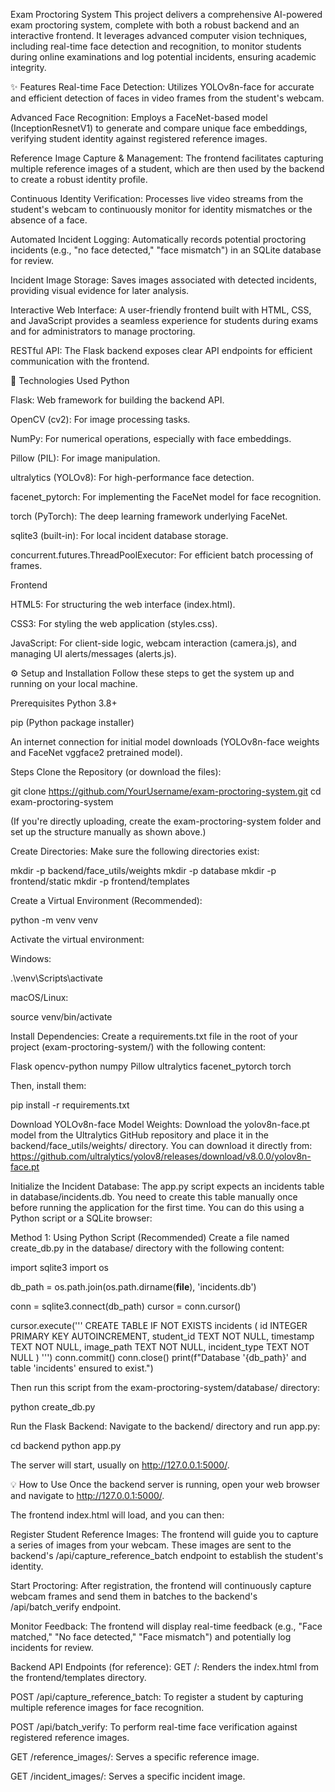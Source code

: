 Exam Proctoring System
This project delivers a comprehensive AI-powered exam proctoring system, complete with both a robust backend and an interactive frontend. It leverages advanced computer vision techniques, including real-time face detection and recognition, to monitor students during online examinations and log potential incidents, ensuring academic integrity.

✨ Features
Real-time Face Detection: Utilizes YOLOv8n-face for accurate and efficient detection of faces in video frames from the student's webcam.

Advanced Face Recognition: Employs a FaceNet-based model (InceptionResnetV1) to generate and compare unique face embeddings, verifying student identity against registered reference images.

Reference Image Capture & Management: The frontend facilitates capturing multiple reference images of a student, which are then used by the backend to create a robust identity profile.

Continuous Identity Verification: Processes live video streams from the student's webcam to continuously monitor for identity mismatches or the absence of a face.

Automated Incident Logging: Automatically records potential proctoring incidents (e.g., "no face detected," "face mismatch") in an SQLite database for review.

Incident Image Storage: Saves images associated with detected incidents, providing visual evidence for later analysis.

Interactive Web Interface: A user-friendly frontend built with HTML, CSS, and JavaScript provides a seamless experience for students during exams and for administrators to manage proctoring.

RESTful API: The Flask backend exposes clear API endpoints for efficient communication with the frontend.

🚀 Technologies Used
Python

Flask: Web framework for building the backend API.

OpenCV (cv2): For image processing tasks.

NumPy: For numerical operations, especially with face embeddings.

Pillow (PIL): For image manipulation.

ultralytics (YOLOv8): For high-performance face detection.

facenet_pytorch: For implementing the FaceNet model for face recognition.

torch (PyTorch): The deep learning framework underlying FaceNet.

sqlite3 (built-in): For local incident database storage.

concurrent.futures.ThreadPoolExecutor: For efficient batch processing of frames.

Frontend

HTML5: For structuring the web interface (index.html).

CSS3: For styling the web application (styles.css).

JavaScript: For client-side logic, webcam interaction (camera.js), and managing UI alerts/messages (alerts.js).

⚙️ Setup and Installation
Follow these steps to get the system up and running on your local machine.

Prerequisites
Python 3.8+

pip (Python package installer)

An internet connection for initial model downloads (YOLOv8n-face weights and FaceNet vggface2 pretrained model).


Steps
Clone the Repository (or download the files):

git clone https://github.com/YourUsername/exam-proctoring-system.git
cd exam-proctoring-system

(If you're directly uploading, create the exam-proctoring-system folder and set up the structure manually as shown above.)

Create Directories:
Make sure the following directories exist:

mkdir -p backend/face_utils/weights
mkdir -p database
mkdir -p frontend/static
mkdir -p frontend/templates

Create a Virtual Environment (Recommended):

python -m venv venv

Activate the virtual environment:

Windows:

.\venv\Scripts\activate

macOS/Linux:

source venv/bin/activate

Install Dependencies:
Create a requirements.txt file in the root of your project (exam-proctoring-system/) with the following content:

Flask
opencv-python
numpy
Pillow
ultralytics
facenet_pytorch
torch

Then, install them:

pip install -r requirements.txt

Download YOLOv8n-face Model Weights:
Download the yolov8n-face.pt model from the Ultralytics GitHub repository and place it in the backend/face_utils/weights/ directory.
You can download it directly from: https://github.com/ultralytics/yolov8/releases/download/v8.0.0/yolov8n-face.pt

Initialize the Incident Database:
The app.py script expects an incidents table in database/incidents.db. You need to create this table manually once before running the application for the first time.
You can do this using a Python script or a SQLite browser:

Method 1: Using Python Script (Recommended)
Create a file named create_db.py in the database/ directory with the following content:

import sqlite3
import os

db_path = os.path.join(os.path.dirname(__file__), 'incidents.db')

conn = sqlite3.connect(db_path)
cursor = conn.cursor()

cursor.execute('''
    CREATE TABLE IF NOT EXISTS incidents (
        id INTEGER PRIMARY KEY AUTOINCREMENT,
        student_id TEXT NOT NULL,
        timestamp TEXT NOT NULL,
        image_path TEXT NOT NULL,
        incident_type TEXT NOT NULL
    )
''')
conn.commit()
conn.close()
print(f"Database '{db_path}' and table 'incidents' ensured to exist.")

Then run this script from the exam-proctoring-system/database/ directory:

python create_db.py

Run the Flask Backend:
Navigate to the backend/ directory and run app.py:

cd backend
python app.py

The server will start, usually on http://127.0.0.1:5000/.

💡 How to Use
Once the backend server is running, open your web browser and navigate to http://127.0.0.1:5000/.

The frontend index.html will load, and you can then:

Register Student Reference Images: The frontend will guide you to capture a series of images from your webcam. These images are sent to the backend's /api/capture_reference_batch endpoint to establish the student's identity.

Start Proctoring: After registration, the frontend will continuously capture webcam frames and send them in batches to the backend's /api/batch_verify endpoint.

Monitor Feedback: The frontend will display real-time feedback (e.g., "Face matched," "No face detected," "Face mismatch") and potentially log incidents for review.

Backend API Endpoints (for reference):
GET /: Renders the index.html from the frontend/templates directory.

POST /api/capture_reference_batch: To register a student by capturing multiple reference images for face recognition.

POST /api/batch_verify: To perform real-time face verification against registered reference images.

GET /reference_images/<filename>: Serves a specific reference image.

GET /incident_images/<filename>: Serves a specific incident image.
